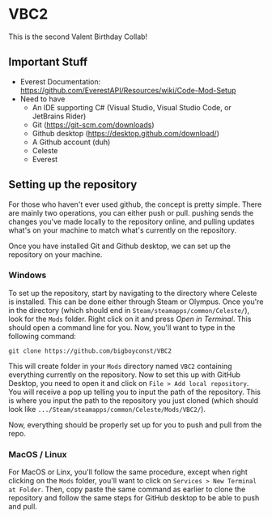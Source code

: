 # VBC2
This is the second Valent Birthday Collab!

## Important Stuff
- Everest Documentation: https://github.com/EverestAPI/Resources/wiki/Code-Mod-Setup
- Need to have
    - An IDE supporting C# (Visual Studio, Visual Studio Code, or JetBrains Rider)
    - Git (https://git-scm.com/downloads)
    - Github desktop (https://desktop.github.com/download/)
    - A Github account (duh)
    - Celeste
    - Everest

## Setting up the repository
For those who haven't ever used github, the concept is pretty simple. There are mainly two operations, you can either push or pull.  pushing sends the changes you've made locally to the repository online, and pulling updates what's on your machine to match what's currently on the repository.

Once you have installed Git and Github desktop, we can set up the repository on your machine.

### Windows

To set up the repository, start by navigating to the directory where Celeste is installed. This can be done either through Steam or Olympus. Once you're in the directory (which should end in `Steam/steamapps/common/Celeste/`), look for the `Mods` folder.  Right click on it and press *Open in Terminal*.  This should open a command line for you.  Now, you'll want to type in the following command:
```
git clone https://github.com/bigboyconst/VBC2
```
This will create folder in your `Mods` directory named `VBC2` containing everything currently on the repository. Now to set this up with GitHub Desktop, you need to open it and click on `File > Add local repository`.  You will receive a pop up telling you to input the path of the repository.  This is where you input the path to the repository you just cloned (which should look like `.../Steam/steamapps/common/Celeste/Mods/VBC2/`).

Now, everything should be properly set up for you to push and pull from the repo.

### MacOS / Linux

For MacOS or Linx, you'll follow the same procedure, except when right clicking on the `Mods` folder, you'll want to click on `Services > New Terminal at Folder`.  Then, copy paste the same command as earlier to clone the repository and follow the same steps for GitHub desktop to be able to push and pull.

